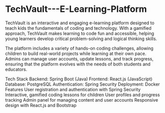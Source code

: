 # TechVault---E-Learning-Platform

TechVault is an interactive and engaging e-learning platform designed to teach kids the fundamentals of coding and technology. With a gamified approach, TechVault makes learning to code fun and accessible, helping young learners develop critical problem-solving and logical thinking skills.

The platform includes a variety of hands-on coding challenges, allowing children to build real-world projects while learning at their own pace. Admins can manage user accounts, update lessons, and track progress, ensuring that the platform evolves with the needs of both students and educators.

Tech Stack
Backend: Spring Boot (Java)
Frontend: React.js (JavaScript)
Database: PostgreSQL
Authentication: Spring Security
Deployment: Docker
Features
User registration and authentication with Spring Security
Interactive, gamified coding lessons for children
User profiles and progress tracking
Admin panel for managing content and user accounts
Responsive design with React.js and Bootstrap
